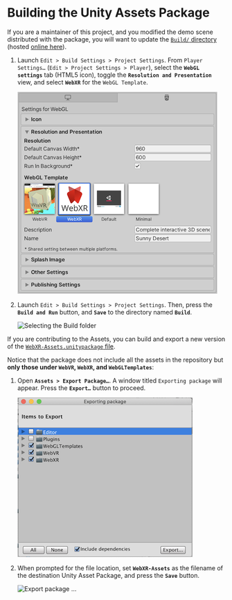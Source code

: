 # Building the Unity Assets Package

If you are a maintainer of this project, and you modified the demo scene distributed with the package, you will want to update the [`Build/` directory](https://github.com/mozilla/unity-webvr-export/tree/master/Build/) (hosted [online here](https://mozilla.github.io/unity-webvr-export/Build/)).

1. Launch `Edit > Build Settings > Project Settings`. From `Player Settings…` (`Edit > Project Settings > Player`), select the **`WebGL settings`** tab (HTML5 icon), toggle the **`Resolution and Presentation`** view, and select **`WebXR`** for the `WebGL Template`.

    ![WebGL template selector](./images/webxr-template.png)

2. Launch `Edit > Build Settings > Project Settings`. Then, press the **`Build and Run`** button, and **`Save`** to the directory named **`Build`**.

    ![Selecting the Build folder](../img/build-webgl.png)

If you are contributing to the Assets, you can build and export a new version of the [`WebXR-Assets.unitypackage` file](../WebXR-Assets.unitypackage).

Notice that the package does not include all the assets in the repository but **only those under `WebVR`,  `WebXR`, and `WebGLTemplates`**:

1. Open **`Assets > Export Package…`**. A window titled `Exporting package` will appear. Press the **`Export…`** button to proceed.

    ![Exporting package](../img/exporting-asset-package.png)

2. When prompted for the file location, set **`WebXR-Assets`** as the filename of the destination Unity Asset Package, and press the **`Save`** button.

    ![Export package …](../img/export-asset-package.png)
